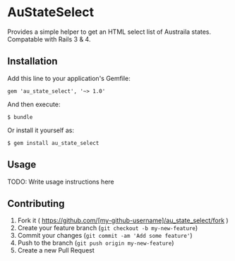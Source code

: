 # AuStateSelect

Provides a simple helper to get an HTML select list of Austraila states. Compatable with Rails 3 & 4.

## Installation

Add this line to your application's Gemfile:

    gem 'au_state_select', '~> 1.0'

And then execute:

    $ bundle

Or install it yourself as:

    $ gem install au_state_select

## Usage

TODO: Write usage instructions here

## Contributing

1. Fork it ( https://github.com/[my-github-username]/au_state_select/fork )
2. Create your feature branch (`git checkout -b my-new-feature`)
3. Commit your changes (`git commit -am 'Add some feature'`)
4. Push to the branch (`git push origin my-new-feature`)
5. Create a new Pull Request
